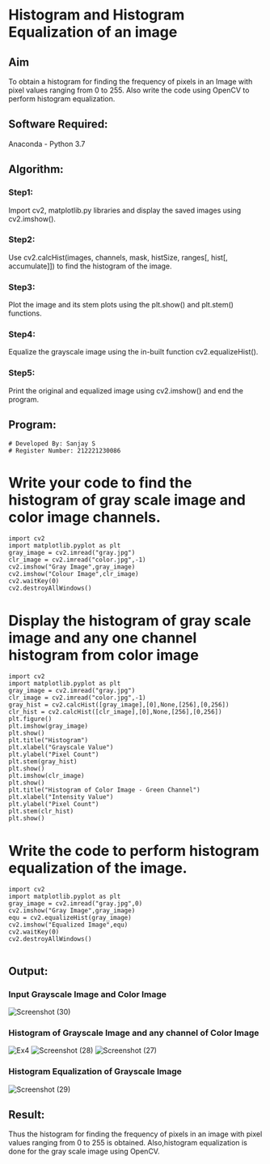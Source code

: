 # Histogram and Histogram Equalization of an image
## Aim
To obtain a histogram for finding the frequency of pixels in an Image with pixel values ranging from 0 to 255. Also write the code using OpenCV to perform histogram equalization.

## Software Required:
Anaconda - Python 3.7

## Algorithm:
### Step1:
Import cv2, matplotlib.py libraries and display the saved images using cv2.imshow().

### Step2:
Use cv2.calcHist(images, channels, mask, histSize, ranges[, hist[, accumulate]]) to find the histogram of the image.

### Step3:
Plot the image and its stem plots using the plt.show() and plt.stem() functions.

### Step4:
Equalize the grayscale image using the in-built function cv2.equalizeHist().

### Step5:
Print the original and equalized image using cv2.imshow() and end the program.

## Program:
```
# Developed By: Sanjay S
# Register Number: 212221230086
```
# Write your code to find the histogram of gray scale image and color image channels.
```
import cv2
import matplotlib.pyplot as plt
gray_image = cv2.imread("gray.jpg")
clr_image = cv2.imread("color.jpg",-1)
cv2.imshow("Gray Image",gray_image)
cv2.imshow("Colour Image",clr_image)
cv2.waitKey(0)
cv2.destroyAllWindows()
```

# Display the histogram of gray scale image and any one channel histogram from color image
```
import cv2
import matplotlib.pyplot as plt
gray_image = cv2.imread("gray.jpg")
clr_image = cv2.imread("color.jpg",-1)
gray_hist = cv2.calcHist([gray_image],[0],None,[256],[0,256])
clr_hist = cv2.calcHist([clr_image],[0],None,[256],[0,256])
plt.figure()
plt.imshow(gray_image)
plt.show()
plt.title("Histogram")
plt.xlabel("Grayscale Value")
plt.ylabel("Pixel Count")
plt.stem(gray_hist)
plt.show()
plt.imshow(clr_image)
plt.show()
plt.title("Histogram of Color Image - Green Channel")
plt.xlabel("Intensity Value")
plt.ylabel("Pixel Count")
plt.stem(clr_hist)
plt.show()
```


# Write the code to perform histogram equalization of the image. 
```
import cv2
import matplotlib.pyplot as plt
gray_image = cv2.imread("gray.jpg",0)
cv2.imshow("Gray Image",gray_image)
equ = cv2.equalizeHist(gray_image)
cv2.imshow("Equalized Image",equ)
cv2.waitKey(0)
cv2.destroyAllWindows()


```
## Output:
### Input Grayscale Image and Color Image
![Screenshot (30)](https://user-images.githubusercontent.com/94231938/230161540-851ee34f-3161-4b3a-ae23-781f682ca98b.png)

### Histogram of Grayscale Image and any channel of Color Image
![Ex4](https://user-images.githubusercontent.com/94231938/230161690-d31a9cbc-a31f-40f0-91d4-7767d7d51698.png)
![Screenshot (28)](https://user-images.githubusercontent.com/94231938/230161736-52e718d0-43b0-4e1e-bac2-ff48452a7dcb.png)
![Screenshot (27)](https://user-images.githubusercontent.com/94231938/230161894-7a2d483f-8291-47a9-82e6-483a0085cadb.png)


### Histogram Equalization of Grayscale Image
![Screenshot (29)](https://user-images.githubusercontent.com/94231938/230161943-bcd5dbe6-e081-4591-aaee-6c53bcc8d223.png)

## Result: 
Thus the histogram for finding the frequency of pixels in an image with pixel values ranging from 0 to 255 is obtained. Also,histogram equalization is done for the gray scale image using OpenCV.
